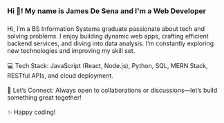 <h3 align="left">Hi 👋! My name is James De Sena and I'm a Web Developer</h3>

###

<p align="left">Hi, I’m a BS Information Systems graduate passionate about tech and solving problems. I enjoy building dynamic web apps, crafting efficient backend services, and diving into data analysis. I’m constantly exploring new technologies and improving my skill set.<br><br>💻 Tech Stack: JavaScript (React, Node.js), Python, SQL, MERN Stack, RESTful APIs, and cloud deployment.<br><br>🤝 Let’s Connect: Always open to collaborations or discussions—let’s build something great together!<br><br>✨ Happy coding!</p>

###
